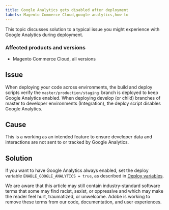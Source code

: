 ```yaml
---
title: Google Analytics gets disabled after deployment
labels: Magento Commerce Cloud,google analytics,how to
---
```


This topic discusses solution to a typical issue you might experience with Google Analytics during deployment.

### Affected products and versions

* Magento Commerce Cloud, all versions

<h2 id="google-analytics-disables-when-deployed">Issue</h2>

When deploying your code across environments, the build and deploy scripts verify the `` master/production/staging  ``branch is deployed to keep Google Analytics enabled. When deploying develop (or child) branches of master to developer environments (Integration), the deploy script disables Google Analytics.

## Cause

This is a working as an intended feature to ensure developer data and interactions are not sent to or tracked by Google Analytics.

## Solution

If you want to have Google Analytics always enabled, set the deploy variable `` ENABLE_GOOGLE_ANALYTICS = true ``, as described in [Deploy variables](https://devdocs.magento.com/guides/v2.3/cloud/env/variables-deploy.html#enable_google_analytics). 

<p class="info">We are aware that this article may still contain industry-standard software terms that some may find racist, sexist, or oppressive and which may make the reader feel hurt, traumatized, or unwelcome. Adobe is working to remove these terms from our code, documentation, and user experiences.</p>